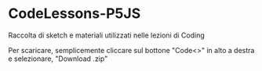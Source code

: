 # CodeLessons-P5JS
Raccolta di sketch e materiali utilizzati nelle lezioni di Coding

Per scaricare, semplicemente cliccare sul bottone "Code<>" in alto a destra e selezionare, "Download .zip"